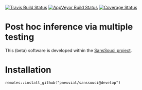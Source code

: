 [![Travis Build Status](https://travis-ci.org/pneuvial/sanssouci.svg?branch=develop)](https://travis-ci.org/pneuvial/sanssouci)
[![AppVeyor Build Status](https://ci.appveyor.com/api/projects/status/github/pneuvial/sanssouci?branch=develop&svg=true)](https://ci.appveyor.com/project/pneuvial/sanssouci)
[![Coverage Status](https://img.shields.io/codecov/c/github/pneuvial/sanssouci/develop.svg)](https://codecov.io/github/pneuvial/sanssouci?branch=develop)

# Post hoc inference via multiple testing

This (beta) software is developed within the [SansSouci project](https://www.math.univ-toulouse.fr/~pneuvial/sanssouci).

# Installation

```
remotes::install_github("pneuvial/sanssouci@develop")
```
